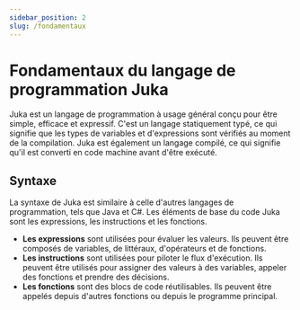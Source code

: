 ```yaml
---
sidebar_position: 2
slug: /fondamentaux
---
```


# Fondamentaux du langage de programmation Juka

Juka est un langage de programmation à usage général conçu pour être simple, efficace et expressif. C'est un langage statiquement typé, ce qui signifie que les types de variables et d'expressions sont vérifiés au moment de la compilation. Juka est également un langage compilé, ce qui signifie qu'il est converti en code machine avant d'être exécuté.

## Syntaxe

La syntaxe de Juka est similaire à celle d'autres langages de programmation, tels que Java et C#. Les éléments de base du code Juka sont les expressions, les instructions et les fonctions.

* **Les expressions** sont utilisées pour évaluer les valeurs. Ils peuvent être composés de variables, de littéraux, d'opérateurs et de fonctions.
* **Les instructions** sont utilisées pour piloter le flux d'exécution. Ils peuvent être utilisés pour assigner des valeurs à des variables, appeler des fonctions et prendre des décisions.
* **Les fonctions** sont des blocs de code réutilisables. Ils peuvent être appelés depuis d'autres fonctions ou depuis le programme principal.

